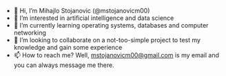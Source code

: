- 👋 Hi, I’m Mihajlo Stojanovic (@mstojanovicm00)
- 👀 I’m interested in artificial intelligence and data science
- 🌱 I’m currently learning operating systems, databases and computer networking
- 💞️ I’m looking to collaborate on a not-too-simple project to test my knowledge and gain some experience
- 📫 How to reach me? Well, mstojanovicm00@gmail.com is my email and you can always message me there.

<!---
mstojanovicm00/mstojanovicm00 is a ✨ special ✨ repository because its `README.md` (this file) appears on your GitHub profile.
You can click the Preview link to take a look at your changes.
--->
